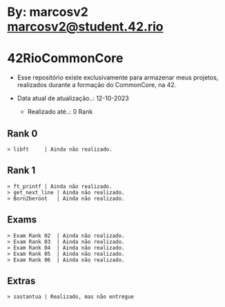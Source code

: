 #    By: marcosv2 <marcosv2@student.42.rio>

# 42RioCommonCore

+ Esse repositório existe exclusivamente para armazenar meus projetos, realizados durante a formação do CommonCore, na 42.

+ Data atual de atualização..: 12-10-2023
	+ Realizado até..: 0 Rank

## Rank 0
	> libft		| Ainda não realizado.

## Rank 1
	> ft_printf	| Ainda não realizado.
	> get_next_line	| Ainda não realizado.
	> Born2beroot	| Ainda não realizado.

## Exams
	> Exam Rank 02	| Ainda não realizado.
	> Exam Rank 03	| Ainda não realizado.
	> Exam Rank 04	| Ainda não realizado.
	> Exam Rank 05	| Ainda não realizado.
	> Exam Rank 06	| Ainda não realizado.

## Extras
	> sastantua	| Realizado, mas não entregue
